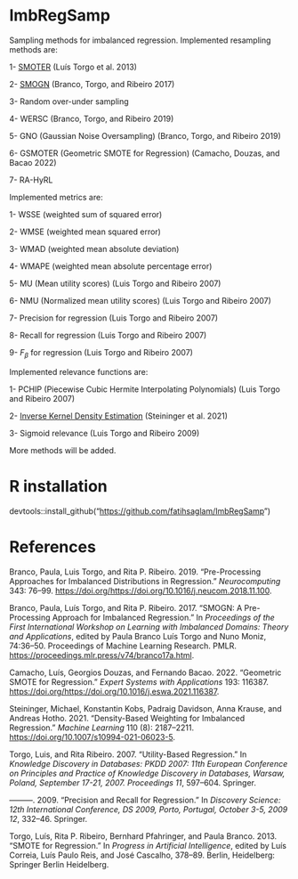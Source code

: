 # ImbRegSamp

Sampling methods for imbalanced regression. Implemented resampling
methods are:

1-
[SMOTER](https://link.springer.com/chapter/10.1007/978-3-642-40669-0_33)
(Luís Torgo et al. 2013)

2- [SMOGN](https://proceedings.mlr.press/v74/branco17a) (Branco, Torgo,
and Ribeiro 2017)

3- Random over-under sampling

4- WERSC (Branco, Torgo, and Ribeiro 2019)

5- GNO (Gaussian Noise Oversampling) (Branco, Torgo, and Ribeiro 2019)

6- GSMOTER (Geometric SMOTE for Regression) (Camacho, Douzas, and Bacao
2022)

7- RA-HyRL 

Implemented metrics are:

1- WSSE (weighted sum of squared error)

2- WMSE (weighted mean squared error)

3- WMAD (weighted mean absolute deviation)

4- WMAPE (weighted mean absolute percentage error)

5- MU (Mean utility scores) (Luis Torgo and Ribeiro 2007)

6- NMU (Normalized mean utility scores) (Luis Torgo and Ribeiro 2007)

7- Precision for regression (Luis Torgo and Ribeiro 2007)

8- Recall for regression (Luis Torgo and Ribeiro 2007)

9- *F*<sub>*β*</sub> for regression (Luis Torgo and Ribeiro 2007)

Implemented relevance functions are:

1- PCHIP (Piecewise Cubic Hermite Interpolating Polynomials) (Luis Torgo
and Ribeiro 2007)

2- [Inverse Kernel Density
Estimation](https://link.springer.com/article/10.1007/s10994-021-06023-5)
(Steininger et al. 2021)

3- Sigmoid relevance (Luis Torgo and Ribeiro 2009)

More methods will be added.

# R installation

devtools::install_github(“<https://github.com/fatihsaglam/ImbRegSamp>”)

# References

Branco, Paula, Luis Torgo, and Rita P. Ribeiro. 2019. “Pre-Processing
Approaches for Imbalanced Distributions in Regression.” *Neurocomputing*
343: 76–99.
https://doi.org/<https://doi.org/10.1016/j.neucom.2018.11.100>.

Branco, Paula, Luís Torgo, and Rita P. Ribeiro. 2017. “SMOGN: A
Pre-Processing Approach for Imbalanced Regression.” In *Proceedings of
the First International Workshop on Learning with Imbalanced Domains:
Theory and Applications*, edited by Paula Branco Luís Torgo and Nuno
Moniz, 74:36–50. Proceedings of Machine Learning Research. PMLR.
<https://proceedings.mlr.press/v74/branco17a.html>.

Camacho, Luís, Georgios Douzas, and Fernando Bacao. 2022. “Geometric
SMOTE for Regression.” *Expert Systems with Applications* 193: 116387.
https://doi.org/<https://doi.org/10.1016/j.eswa.2021.116387>.

Steininger, Michael, Konstantin Kobs, Padraig Davidson, Anna Krause, and
Andreas Hotho. 2021. “Density-Based Weighting for Imbalanced
Regression.” *Machine Learning* 110 (8): 2187–2211.
<https://doi.org/10.1007/s10994-021-06023-5>.

Torgo, Luis, and Rita Ribeiro. 2007. “Utility-Based Regression.” In
*Knowledge Discovery in Databases: PKDD 2007: 11th European Conference
on Principles and Practice of Knowledge Discovery in Databases, Warsaw,
Poland, September 17-21, 2007. Proceedings 11*, 597–604. Springer.

———. 2009. “Precision and Recall for Regression.” In *Discovery Science:
12th International Conference, DS 2009, Porto, Portugal, October 3-5,
2009 12*, 332–46. Springer.

Torgo, Luís, Rita P. Ribeiro, Bernhard Pfahringer, and Paula Branco.
2013. “SMOTE for Regression.” In *Progress in Artificial Intelligence*,
edited by Luís Correia, Luís Paulo Reis, and José Cascalho, 378–89.
Berlin, Heidelberg: Springer Berlin Heidelberg.
